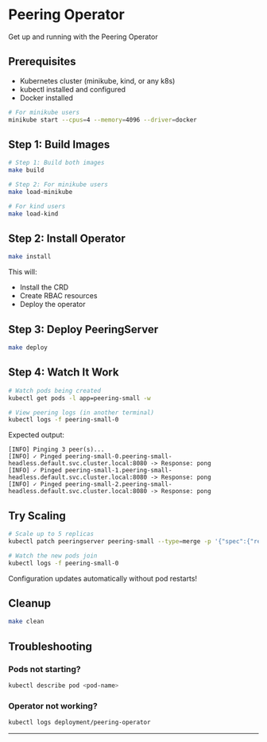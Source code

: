 # Peering Operator

Get up and running with the Peering Operator

## Prerequisites

- Kubernetes cluster (minikube, kind, or any k8s)
- kubectl installed and configured
- Docker installed

```bash
# For minikube users
minikube start --cpus=4 --memory=4096 --driver=docker
```

## Step 1: Build Images

```bash
# Step 1: Build both images
make build

# Step 2: For minikube users
make load-minikube

# For kind users
make load-kind
```

## Step 2: Install Operator

```bash
make install
```

This will:
- Install the CRD
- Create RBAC resources
- Deploy the operator

## Step 3: Deploy PeeringServer 

```bash
make deploy
```

## Step 4: Watch It Work

```bash
# Watch pods being created
kubectl get pods -l app=peering-small -w

# View peering logs (in another terminal)
kubectl logs -f peering-small-0
```

Expected output:
```
[INFO] Pinging 3 peer(s)...
[INFO] ✓ Pinged peering-small-0.peering-small-headless.default.svc.cluster.local:8080 -> Response: pong
[INFO] ✓ Pinged peering-small-1.peering-small-headless.default.svc.cluster.local:8080 -> Response: pong
[INFO] ✓ Pinged peering-small-2.peering-small-headless.default.svc.cluster.local:8080 -> Response: pong
```

## Try Scaling

```bash
# Scale up to 5 replicas
kubectl patch peeringserver peering-small --type=merge -p '{"spec":{"replicas":5}}'

# Watch the new pods join
kubectl logs -f peering-small-0
```

Configuration updates automatically without pod restarts!

## Cleanup

```bash
make clean
```

## Troubleshooting

### Pods not starting?

```bash
kubectl describe pod <pod-name>
```

### Operator not working?

```bash
kubectl logs deployment/peering-operator
```

---

